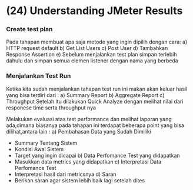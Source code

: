 # (24) Understanding JMeter Results

### Create test plan

Pada tahapan membuat apa saja metode yang ingin dipilih dengan cara:
a) HTTP request default
b) Get List Users
c) Post User
d) Tambahkan Response Assertion
e) Sebelum menjalankan test plan simpan terlebih dahulu dan simpan semua elemen listener dengan nama yang berbeda

### Menjalankan Test Run

Ketika kita sudah menjalankan tahapan test run ini makan akan keluar hasil yang bisa terdiri dari :
a) Summary Report
b) Aggregate Report
c) Throughput Setelah itu dilakukan Quick Analyze dengan melihat nilai dari responese time serta throughput nya

Melakukan evaluasi atas test performance dan melihat laporan yang ada,dimana biasanya pada tahapan ini terdapat beberapa point yang bisa dilihat,antara lain :
a) Pembahasan Data yang Sudah Dimiliki
- Summary Tentang Sistem
- Kondisi Awal Sistem
- Target yang ingin dicapai
b) Data Perfomance Test yang didapatkan
- Masukkan data metrics yang didapatkan
c) Interpretasi Data Perfomance Test
- Interpretasi hasil dari metricsnya
d) Saran
- Berikan saran agar sistem lebih baik lagi setelah dites
